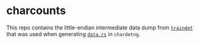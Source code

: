 # charcounts

This repo contains the little-endian intermediate data dump from [`traindet`](https://github.com/hsivonen/traindet) that was used when generating [`data.rs`](https://github.com/hsivonen/chardetng/blob/master/src/data.rs) in `chardetng`.